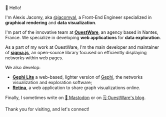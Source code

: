 👋 Hello!

I'm Alexis Jacomy, aka [@jacomyal](https://github.com/jacomyal), a Front-End Engineer specialized in **graphical rendering** and **data visualization**.

I'm part of the innovative team at **[OuestWare](https://www.ouestware.com)**, an agency based in Nantes, France. We specialize in developing **web applications** for **data exploration**.

As a part of my work at OuestWare, I'm the main developer and maintainer of **[sigma.js](https://sigmajs.org)**, an open-source library focused on efficiently displaying networks within web pages.

We also develop:
- **[Gephi Lite](https://gephi.org/gephi-lite/)** a web-based, lighter version of [Gephi](https://gephi.org/), the networks visualization and exploration software;
- **[Retina](https://ouestware.gitlab.io/retina)**, a web application to share graph visualizations online.

Finally, I sometimes write on [🐘 Mastodon](https://vis.social/@jacomyal) or on [🗒 OuestWare's blog](https://www.ouestware.com/en/blog/).

Thank you for visiting, and let's connect!